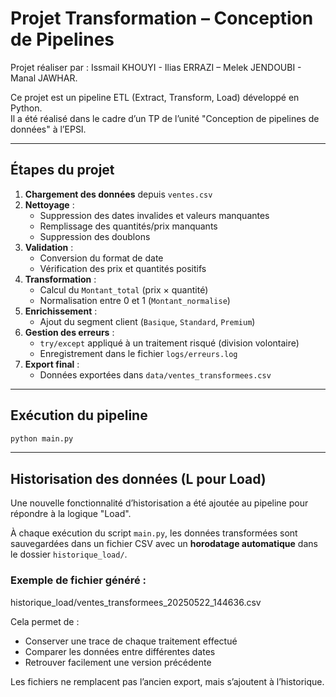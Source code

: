 # Projet Transformation – Conception de Pipelines
Projet réaliser par : Issmail KHOUYI - Ilias ERRAZI – Melek JENDOUBI - Manal JAWHAR.

Ce projet est un pipeline ETL (Extract, Transform, Load) développé en Python.  
Il a été réalisé dans le cadre d’un TP de l’unité "Conception de pipelines de données" à l’EPSI.

---

## Étapes du projet

1. **Chargement des données** depuis `ventes.csv`
2. **Nettoyage** :
   - Suppression des dates invalides et valeurs manquantes
   - Remplissage des quantités/prix manquants
   - Suppression des doublons
3. **Validation** :
   - Conversion du format de date
   - Vérification des prix et quantités positifs
4. **Transformation** :
   - Calcul du `Montant_total` (prix × quantité)
   - Normalisation entre 0 et 1 (`Montant_normalise`)
5. **Enrichissement** :
   - Ajout du segment client (`Basique`, `Standard`, `Premium`)
6. **Gestion des erreurs** :
   - `try/except` appliqué à un traitement risqué (division volontaire)
   - Enregistrement dans le fichier `logs/erreurs.log`
7. **Export final** :
   - Données exportées dans `data/ventes_transformees.csv`

---

## Exécution du pipeline

```bash
python main.py
```
---

## Historisation des données (L pour Load)

Une nouvelle fonctionnalité d’historisation a été ajoutée au pipeline pour répondre à la logique "Load".

À chaque exécution du script `main.py`, les données transformées sont sauvegardées dans un fichier CSV avec un **horodatage automatique** dans le dossier `historique_load/`.

### Exemple de fichier généré : 
historique_load/ventes_transformees_20250522_144636.csv

Cela permet de :
- Conserver une trace de chaque traitement effectué
- Comparer les données entre différentes dates
- Retrouver facilement une version précédente

Les fichiers ne remplacent pas l’ancien export, mais s’ajoutent à l’historique.
